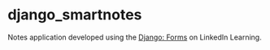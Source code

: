 # django_smartnotes

Notes application developed using the [Django: Forms](https://www.linkedin.com/learning/django-forms/deep-dive-into-django-forms) on LinkedIn Learning.
